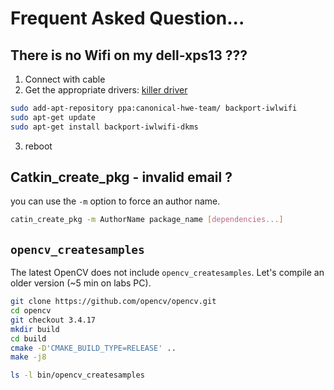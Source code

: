 # Frequent Asked Question...

## There is no Wifi on my dell-xps13 ???

1. Connect with cable
2. Get the appropriate drivers: [killer driver](https://support.killernetworking.com/knowledge-base/killer-ax1650-in-debian-ubuntu-16-04/)

```bash
sudo add-apt-repository ppa:canonical-hwe-team/ backport-iwlwifi
sudo apt-get update
sudo apt-get install backport-iwlwifi-dkms
```

3. reboot

## Catkin_create_pkg - invalid email ?

you can use the `-m` option to force an author name.

```bash
catin_create_pkg -m AuthorName package_name [dependencies...]
```

## `opencv_createsamples`

The latest OpenCV does not include  `opencv_createsamples`.
Let's compile an older version (~5 min on labs PC).

```bash
git clone https://github.com/opencv/opencv.git
cd opencv
git checkout 3.4.17
mkdir build
cd build
cmake -D'CMAKE_BUILD_TYPE=RELEASE' ..
make -j8

ls -l bin/opencv_createsamples
```

